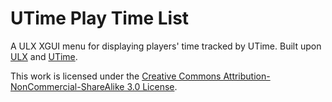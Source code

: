 # UTime Play Time List
A ULX XGUI menu for displaying players' time tracked by UTime. Built upon [ULX](https://github.com/TeamUlysses/ulx) and [UTime](https://github.com/TeamUlysses/utime).

This work is licensed under the [Creative Commons Attribution-NonCommercial-ShareAlike 3.0 License](http://creativecommons.org/licenses/by-nc-sa/3.0/).
